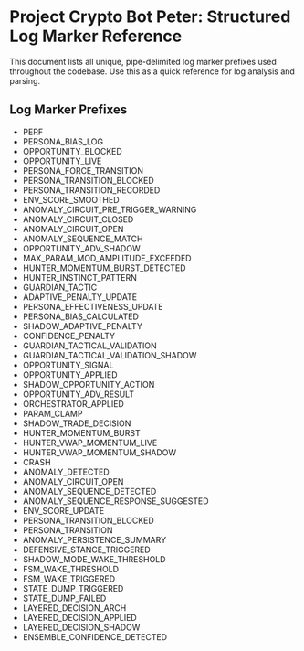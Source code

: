 # Project Crypto Bot Peter: Structured Log Marker Reference

This document lists all unique, pipe-delimited log marker prefixes used throughout the codebase. Use this as a quick reference for log analysis and parsing.

## Log Marker Prefixes

- PERF
- PERSONA_BIAS_LOG
- OPPORTUNITY_BLOCKED
- OPPORTUNITY_LIVE
- PERSONA_FORCE_TRANSITION
- PERSONA_TRANSITION_BLOCKED
- PERSONA_TRANSITION_RECORDED
- ENV_SCORE_SMOOTHED
- ANOMALY_CIRCUIT_PRE_TRIGGER_WARNING
- ANOMALY_CIRCUIT_CLOSED
- ANOMALY_CIRCUIT_OPEN
- ANOMALY_SEQUENCE_MATCH
- OPPORTUNITY_ADV_SHADOW
- MAX_PARAM_MOD_AMPLITUDE_EXCEEDED
- HUNTER_MOMENTUM_BURST_DETECTED
- HUNTER_INSTINCT_PATTERN
- GUARDIAN_TACTIC
- ADAPTIVE_PENALTY_UPDATE
- PERSONA_EFFECTIVENESS_UPDATE
- PERSONA_BIAS_CALCULATED
- SHADOW_ADAPTIVE_PENALTY
- CONFIDENCE_PENALTY
- GUARDIAN_TACTICAL_VALIDATION
- GUARDIAN_TACTICAL_VALIDATION_SHADOW
- OPPORTUNITY_SIGNAL
- OPPORTUNITY_APPLIED
- SHADOW_OPPORTUNITY_ACTION
- OPPORTUNITY_ADV_RESULT
- ORCHESTRATOR_APPLIED
- PARAM_CLAMP
- SHADOW_TRADE_DECISION
- HUNTER_MOMENTUM_BURST
- HUNTER_VWAP_MOMENTUM_LIVE
- HUNTER_VWAP_MOMENTUM_SHADOW
- CRASH
- ANOMALY_DETECTED
- ANOMALY_CIRCUIT_OPEN
- ANOMALY_SEQUENCE_DETECTED
- ANOMALY_SEQUENCE_RESPONSE_SUGGESTED
- ENV_SCORE_UPDATE
- PERSONA_TRANSITION_BLOCKED
- PERSONA_TRANSITION
- ANOMALY_PERSISTENCE_SUMMARY
- DEFENSIVE_STANCE_TRIGGERED
- SHADOW_MODE_WAKE_THRESHOLD
- FSM_WAKE_THRESHOLD
- FSM_WAKE_TRIGGERED
- STATE_DUMP_TRIGGERED
- STATE_DUMP_FAILED
- LAYERED_DECISION_ARCH
- LAYERED_DECISION_APPLIED
- LAYERED_DECISION_SHADOW
- ENSEMBLE_CONFIDENCE_DETECTED 